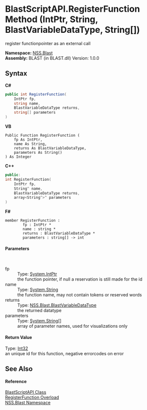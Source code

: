 # BlastScriptAPI.RegisterFunction Method (IntPtr, String, BlastVariableDataType, String[])
 

register functionpointer as an external call

**Namespace:**&nbsp;<a href="88b55311-4a89-0894-e27a-e157e443c7f7.md">NSS.Blast</a><br />**Assembly:**&nbsp;BLAST (in BLAST.dll) Version: 1.0.0

## Syntax

**C#**<br />
``` C#
public int RegisterFunction(
	IntPtr fp,
	string name,
	BlastVariableDataType returns,
	string[] parameters
)
```

**VB**<br />
``` VB
Public Function RegisterFunction ( 
	fp As IntPtr,
	name As String,
	returns As BlastVariableDataType,
	parameters As String()
) As Integer
```

**C++**<br />
``` C++
public:
int RegisterFunction(
	IntPtr fp, 
	String^ name, 
	BlastVariableDataType returns, 
	array<String^>^ parameters
)
```

**F#**<br />
``` F#
member RegisterFunction : 
        fp : IntPtr * 
        name : string * 
        returns : BlastVariableDataType * 
        parameters : string[] -> int 

```


#### Parameters
&nbsp;<dl><dt>fp</dt><dd>Type: <a href="https://docs.microsoft.com/dotnet/api/system.intptr" target="_blank" rel="noopener noreferrer">System.IntPtr</a><br />the function pointer, if null a reservation is still made for the id</dd><dt>name</dt><dd>Type: <a href="https://docs.microsoft.com/dotnet/api/system.string" target="_blank" rel="noopener noreferrer">System.String</a><br />the function name, may not contain tokens or reserved words</dd><dt>returns</dt><dd>Type: <a href="dc4693d5-27c8-f946-6c9e-5e86e6e06162.md">NSS.Blast.BlastVariableDataType</a><br />the returned datatype</dd><dt>parameters</dt><dd>Type: <a href="https://docs.microsoft.com/dotnet/api/system.string" target="_blank" rel="noopener noreferrer">System.String</a>[]<br />array of parameter names, used for visualizations only</dd></dl>

#### Return Value
Type: <a href="https://docs.microsoft.com/dotnet/api/system.int32" target="_blank" rel="noopener noreferrer">Int32</a><br />an unique id for this function, negative errorcodes on error

## See Also


#### Reference
<a href="e6f5a4bb-3337-aec4-3768-690bdad3c62b.md">BlastScriptAPI Class</a><br /><a href="6d3b5541-67f5-c909-a3f9-af407575a2f7.md">RegisterFunction Overload</a><br /><a href="88b55311-4a89-0894-e27a-e157e443c7f7.md">NSS.Blast Namespace</a><br />